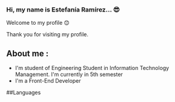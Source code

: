### Hi, my name is Estefanía Ramírez... 😎
Welcome to my profile 😊

Thank you for visiting my profile.

## About me :

* I'm student of Engineering Student in Information Technology Management. I'm currently in 5th semester
* I'm a Front-End Developer

##Languages
